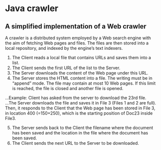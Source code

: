 # Java crawler
## A simplified implementation of a Web crawler  
  
A crawler is a distributed system employed by a Web search engine with the aim of fetching Web pages and files. The files are then stored into a local repository, and indexed by the engine’s text indexers.
  
1. The Client reads a local file that contains URLs and saves them into a list.
2. The Client sends the first URL of the list to the Server.
3. The Server downloads the content of the Web page under this URL.
4. The Server stores the HTML content into a file. The writing must be in “append” mode. The file may contain at most 10 Web pages. If this limit is reached, the file is closed and another file is opened.

...Example: Client has asked from the server to download the 23rd file.  
...The Server downloads the file and saves it in File 3 (Files 1 and 2 are full). Then, it responds to the Client that the Web page has been stored in File 3, in location 400 (=150+250), which is the starting position of Doc23 inside File3.

5. The Server sends back to the Client the filename where the document has been saved and the location in the file where the document has been saved.
6. The Client sends the next URL to the Server to be downloaded.
